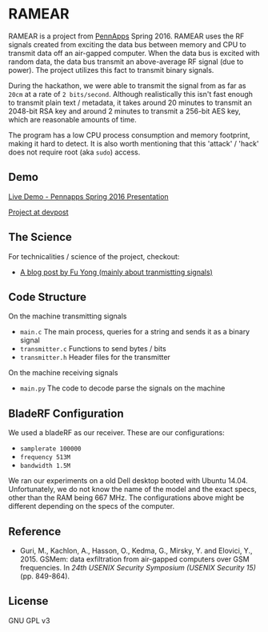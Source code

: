 # RAMEAR

RAMEAR is a project from [PennApps](pennapps.com) Spring 2016. RAMEAR uses the RF signals created
from exciting the data bus between memory and CPU to transmit data off an air-gapped
computer. When the data bus is excited with random data, the data bus transmit an
above-average RF signal (due to power). The project utilizes this fact to transmit
binary signals.

During the hackathon, we were able to transmit the signal from as far as `20cm` at a
rate of `2 bits/second`. Although realistically this isn't fast enough to transmit
plain text / metadata, it takes around 20 minutes to transmit an 2048-bit RSA key
and around 2 minutes to transmit a 256-bit AES key, which are reasonable
amounts of time.

The program has a low CPU process consumption and memory footprint, making it hard
to detect. It is also worth mentioning that this 'attack' / 'hack' does not
require root (aka `sudo`) access.

## Demo

[Live Demo - Pennapps Spring 2016 Presentation](https://www.youtube.com/watch?v=UGVrB8IdINo#t=753)

[Project at devpost](http://devpost.com/software/ramear)


## The Science

For technicalities / science of the project, checkout:

* [A blog post by Fu Yong (mainly about tranmistting signals)](http://www.fyquah.me/ramear)

## Code Structure

On the machine transmitting signals

* `main.c`
The main process, queries for a string and sends it as a binary signal
* `transmitter.c`
Functions to send bytes / bits
* `transmitter.h`
Header files for the transmitter

On the machine receiving signals

* `main.py`
The code to decode parse the signals on the machine

## BladeRF Configuration

We used a bladeRF as our receiver. These are our configurations:

* `samplerate 100000`
* `frequency 513M`
* `bandwidth 1.5M`

We ran our experiments on a old Dell desktop booted with Ubuntu 14.04.
Unfortunately, we do not know the name of the model and the exact specs,
other than the RAM being 667 MHz. The configurations above might be
different depending on the specs of the computer.

## Reference

* Guri, M., Kachlon, A., Hasson, O., Kedma, G., Mirsky, Y. and Elovici, Y., 2015. GSMem: data exfiltration from air-gapped computers over GSM frequencies. In *24th USENIX Security Symposium (USENIX Security 15)* (pp. 849-864).


## License

GNU GPL v3
